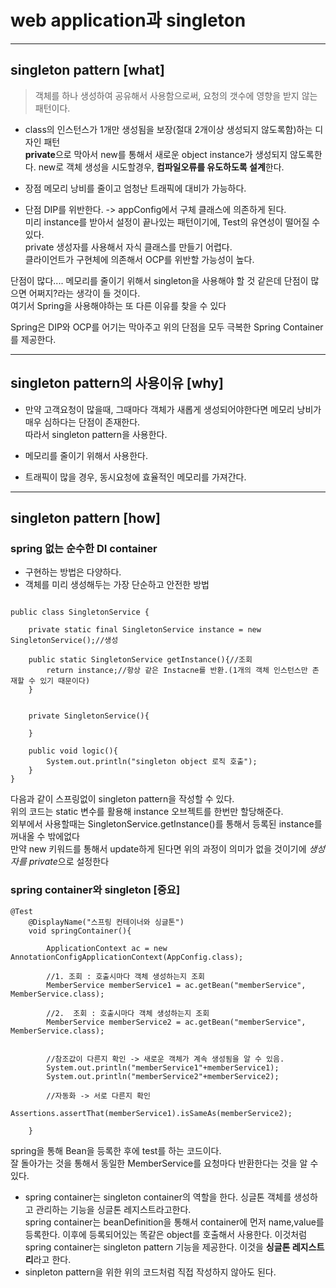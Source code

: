 # web application과 singleton

------

## singleton pattern [what]

> 객체를 하나 생성하여 공유해서 사용함으로써, 요청의 갯수에 영향을 받지 않는 패턴이다.

- class의 인스턴스가 1개만 생성됨을 보장(절대 2개이상 생성되지 않도록함)하는 디자인 패턴<br>
    **private**으로 막아서 new를 통해서 새로운 object instance가 생성되지 않도록한다.
    new로 객체 생성을 시도할경우, **컴파일오류를 유도하도록 설계**한다.


- 장점
    메모리 낭비를 줄이고 엄청난 트래픽에 대비가 가능하다.

- 단점
    DIP를 위반한다. -> appConfig에서 구체 클래스에 의존하게 된다.<br>
    미리 instance를 받아서 설정이 끝나있는 패턴이기에, Test의 유연성이 떨어질 수 있다.<br>
    private 생성자를 사용해서 자식 클래스를 만들기 어렵다.<br>
    클라이언트가 구현체에 의존해서 OCP를 위반할 가능성이 높다.<br>

단점이 많다.... 메모리를 줄이기 위해서 singleton을 사용해야 할 것 같은데 단점이 많으면 어쩌지?라는 생각이 들 것이다.<br>
여기서 Spring을 사용해야하는 또 다른 이유를 찾을 수 있다<br>

Spring은 DIP와 OCP를 어기는 막아주고 위의 단점을 모두 극복한 Spring Container를 제공한다.

----

## singleton pattern의 사용이유 [why]

- 만약 고객요청이 많을때, 그때마다 객체가 새롭게 생성되어야한다면 메모리 낭비가 매우 심하다는 단점이 존재한다.<br>
    따라서 singleton pattern을 사용한다.

- 메모리를 줄이기 위해서 사용한다.
- 트래픽이 많을 경우, 동시요청에 효율적인 메모리를 가져간다.

-----

## singleton pattern [how]


### spring 없는 순수한 DI container
- 구현하는 방법은 다양하다.
- 객체를 미리 생성해두는 가장 단순하고 안전한 방법

~~~

public class SingletonService {

    private static final SingletonService instance = new SingletonService();//생성

    public static SingletonService getInstance(){//조회
        return instance;//항상 같은 Instacne를 반환.(1개의 객체 인스턴스만 존재할 수 있기 때문이다)
    }


    private SingletonService(){

    }

    public void logic(){
        System.out.println("singleton object 로직 호출");
    }
}

~~~

다음과 같이 스프링없이 singleton pattern을 작성할 수 있다.<br>
위의 코드는 static 변수를 활용해 instance 오브젝트를 한번만 할당해준다.<br>
외부에서 사용할때는 SingletonService.getInstance()를 통해서 등록된 instance를 꺼내올 수 밖에없다<br>
만약 new 키워드를 통해서 update하게 된다면 위의 과정이 의미가 없을 것이기에 *생성자를 private*으로 설정한다<br>


### spring container와 singleton [중요]

```
@Test
    @DisplayName("스프링 컨테이너와 싱글톤")
    void springContainer(){

        ApplicationContext ac = new AnnotationConfigApplicationContext(AppConfig.class);

        //1. 조회 : 호출시마다 객체 생성하는지 조회
        MemberService memberService1 = ac.getBean("memberService", MemberService.class);

        //2.  조회 : 호출시마다 객체 생성하는지 조회
        MemberService memberService2 = ac.getBean("memberService", MemberService.class);


        //참조값이 다른지 확인 -> 새로운 객체가 계속 생성됨을 알 수 있음.
        System.out.println("memberService1"+memberService1);
        System.out.println("memberService2"+memberService2);

        //자동화 -> 서로 다른지 확인
        Assertions.assertThat(memberService1).isSameAs(memberService2);

    }
```
spring을 통해 Bean을 등록한 후에 test를 하는 코드이다.<br>
잘 돌아가는 것을 통해서 동일한 MemberService를 요청마다 반환한다는 것을 알 수 있다.<br>



- spring container는 singleton container의 역할을 한다.
    싱글톤 객체를 생성하고 관리하는 기능을 싱글톤 레지스트라고한다.<br>
    spring container는 beanDefinition을 통해서 container에 먼저 name,value를 등록한다. 이후에 등록되어있는 똑같은 object를 호출해서 사용한다. 이것처럼 spring container는 singleton pattern 기능을 제공한다. 이것을 **싱글톤 레지스트리**라고 한다.<br>
- sinpleton  pattern을 위한 위의 코드처럼 직접 작성하지 않아도 된다.

